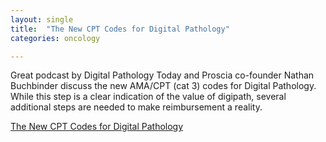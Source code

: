 ```yaml
---
layout: single
title:  "The New CPT Codes for Digital Pathology"
categories: oncology

---
```

Great podcast by Digital Pathology Today and Proscia co-founder Nathan Buchbinder discuss the new AMA/CPT (cat 3) codes for Digital Pathology. While this step is a clear indication of the value of digipath, several additional steps are needed to make reimbursement a reality.
 
[The New CPT Codes for Digital Pathology](https://www.digitalpathologytoday.com/home#h.x8t7vh7sl48)
